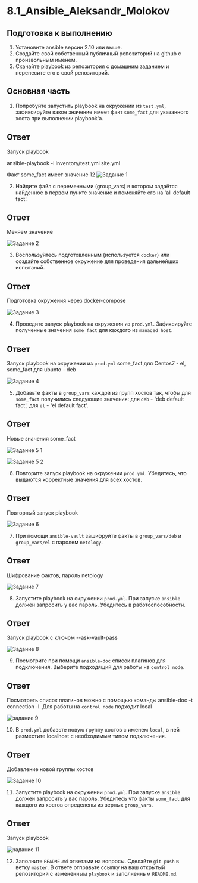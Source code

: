 # 8.1_Ansible_Aleksandr_Molokov

## Подготовка к выполнению
1. Установите ansible версии 2.10 или выше.
2. Создайте свой собственный публичный репозиторий на github с произвольным именем.
3. Скачайте [playbook](./playbook/) из репозитория с домашним заданием и перенесите его в свой репозиторий.

## Основная часть

1. Попробуйте запустить playbook на окружении из `test.yml`, зафиксируйте какое значение имеет факт `some_fact` для указанного хоста при выполнении playbook'a.

## Ответ
Запуск playbook

ansible-playbook -i inventory/test.yml site.yml

Факт some_fact имеет значение 12
![Задание 1](https://user-images.githubusercontent.com/109212419/215259678-eed628fa-63fb-442b-b48e-10e6e6b96569.jpg)

2. Найдите файл с переменными (group_vars) в котором задаётся найденное в первом пункте значение и поменяйте его на 'all default fact'.

## Ответ
Меняем значение

![Задание 2](https://user-images.githubusercontent.com/109212419/215259836-3f416bc5-42bf-4ec4-ac5d-b745ddfaba35.jpg)

3. Воспользуйтесь подготовленным (используется `docker`) или создайте собственное окружение для проведения дальнейших испытаний.

## Ответ
Подготовка окружения через docker-compose

![Задание 3](https://user-images.githubusercontent.com/109212419/215259863-e798a717-7640-40be-b45d-43352226bfcc.jpg)

4. Проведите запуск playbook на окружении из `prod.yml`. Зафиксируйте полученные значения `some_fact` для каждого из `managed host`.

## Ответ
Запуск  playbook на окружении из `prod.yml` 
some_fact для Centos7 - el, some_fact для ubunto - deb

![Задание 4](https://user-images.githubusercontent.com/109212419/215259956-3b4b11fc-7da1-4a13-a4aa-8b75a8f7e957.jpg)

5. Добавьте факты в `group_vars` каждой из групп хостов так, чтобы для `some_fact` получились следующие значения: для `deb` - 'deb default fact', для `el` - 'el default fact'.

## Ответ
Новые значения some_fact

![Задание 5 1](https://user-images.githubusercontent.com/109212419/215260026-11d36008-8a6c-45fa-bbe5-78530aaf7082.jpg)

![Задание 5 2](https://user-images.githubusercontent.com/109212419/215260035-3d06187b-9663-4134-829f-e873b4d57959.jpg)

6.  Повторите запуск playbook на окружении `prod.yml`. Убедитесь, что выдаются корректные значения для всех хостов.

## Ответ
Повторный запуск playbook

![Задание 6](https://user-images.githubusercontent.com/109212419/215260056-acb9e7d5-f4fd-4d8c-a5a2-6a2a20089df3.jpg)

7. При помощи `ansible-vault` зашифруйте факты в `group_vars/deb` и `group_vars/el` с паролем `netology`.

## Ответ
Шифрование фактов, пароль netology

![Задание 7](https://user-images.githubusercontent.com/109212419/215260081-0b013f19-13ba-405b-81fe-0f32f2887c51.jpg)

8. Запустите playbook на окружении `prod.yml`. При запуске `ansible` должен запросить у вас пароль. Убедитесь в работоспособности.

## Ответ
Запуск playbook с ключом --ask-vault-pass

![Задание 8](https://user-images.githubusercontent.com/109212419/215260111-7ccb4a77-50d6-4aaf-84fd-498f051a00f4.jpg)

9. Посмотрите при помощи `ansible-doc` список плагинов для подключения. Выберите подходящий для работы на `control node`.

## Ответ
Посмотреть список плагинов можно с помощью команды ansible-doc -t connection -l. 
Для работы на `control node` подходит local

![задание 9](https://user-images.githubusercontent.com/109212419/215260177-fcd43d2b-01e8-440d-9a0d-d04e46fa2837.jpg)

10. В `prod.yml` добавьте новую группу хостов с именем  `local`, в ней разместите localhost с необходимым типом подключения.

## Ответ
Добавление новой группы хостов

![Задание 10](https://user-images.githubusercontent.com/109212419/215260253-88561c44-137d-4c81-ad8c-98fd311cceec.jpg)

11. Запустите playbook на окружении `prod.yml`. При запуске `ansible` должен запросить у вас пароль. Убедитесь что факты `some_fact` для каждого из хостов определены из верных `group_vars`.

## Ответ
Запуск playbook

![задание 11](https://user-images.githubusercontent.com/109212419/215260316-dbb2cd5d-c081-44b6-a629-49c1bd339356.jpg)

12. Заполните `README.md` ответами на вопросы. Сделайте `git push` в ветку `master`. В ответе отправьте ссылку на ваш открытый репозиторий с изменённым `playbook` и заполненным `README.md`.
